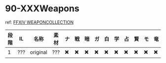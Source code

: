 # 90-XXXWeapons

ref: [FFXIV WEAPONCOLLECTION](https://weapon.ffxivcollection.com/)

|段階|IL|名称|素材|ナ|戦|暗|ガ|白|学|占|賢|モ|竜|忍|侍|リ|詩|機|踊|黒|召|赤|
|---|--|----|---|-|-|-|-|-|-|-|-|-|-|-|-|-|-|-|-|-|-|-|
|1|???|original|???|:heavy_multiplication_x:|:heavy_multiplication_x:|:heavy_multiplication_x:|:heavy_multiplication_x:|:heavy_multiplication_x:|:heavy_multiplication_x:|:heavy_multiplication_x:|:heavy_multiplication_x:|:heavy_multiplication_x:|:heavy_multiplication_x:|:heavy_multiplication_x:|:heavy_multiplication_x:|:heavy_multiplication_x:|:heavy_multiplication_x:|:heavy_multiplication_x:|:heavy_multiplication_x:|:heavy_multiplication_x:|:heavy_multiplication_x:|:heavy_multiplication_x:|